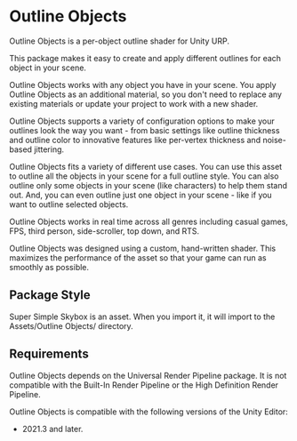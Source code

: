 # Outline Objects

Outline Objects is a per-object outline shader for Unity URP.

This package makes it easy to create and apply different outlines for each object in your scene.

Outline Objects works with any object you have in your scene. You apply Outline Objects as an additional material, so you don't need to replace any existing materials or update your project to work with a new shader.

Outline Objects supports a variety of configuration options to make your outlines look the way you want - from basic settings like outline thickness and outline color to innovative features like per-vertex thickness and noise-based jittering.

Outline Objects fits a variety of different use cases. You can use this asset to outline all the objects in your scene for a full outline style. You can also outline only some objects in your scene (like characters) to help them stand out. And, you can even outline just one object in your scene - like if you want to outline selected objects.

Outline Objects works in real time across all genres including casual games, FPS, third person, side-scroller, top down, and RTS.

Outline Objects was designed using a custom, hand-written shader. This maximizes the performance of the asset so that your game can run as smoothly as possible.

## Package Style

Super Simple Skybox is an asset. When you import it, it will import to the Assets/Outline Objects/ directory.

## Requirements

Outline Objects depends on the Universal Render Pipeline package. It is not compatible with the Built-In Render Pipeline or the High Definition Render Pipeline.

Outline Objects is compatible with the following versions of the Unity Editor:

- 2021.3 and later.
